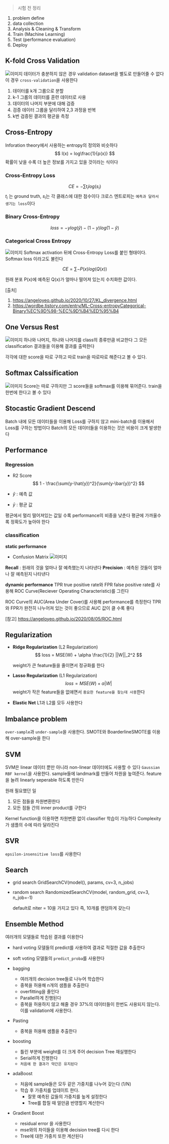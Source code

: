 >
>시험 전 정리
>

1. problem define
2. data collection
3. Analysis & Cleaning & Transform
4. Train (Machine Learning)
5. Test (performance evaluation)
6. Deploy

## K-fold Cross Validation
![이미지](https://jinnyjinny.github.io/assets/post_img/deep%20learning/2020-04-02-Kfold/main1.png)
데이터가 충분하지 않은 경우 validation dataset을 별도로 만들어줄 수 없다
이 경우 `cross-validation`을 사용한다

1. 데이터를 k개 그룹으로 분할
2. k-1 그룹의 데이터를 훈련 데이터로 사용
3. 데이터의 나머지 부분에 대해 검증
4. 검증 데이터 그룹을 달리하여 2,3 과정을 반복
5. k번 검증된 결과의 평균을 측정

## Cross-Entropy
Inforation theory에서 사용하는 entropy의 정의와 비슷하다
$$
I(x) = log\frac{1}{p(x)}
$$
확률이 낮을 수록 더 높은 정보를 가지고 있을 것이라는 식이다

### Cross-Entropy Loss
$$
CE = -\sum t_i log(s_i)
$$
$t_i$ 는 ground truth, $s_i$는 각 클래스에 대한 점수이다
크로스 엔트로피는 `예측과 달라서 생기는 loss`이다

### Binary Cross-Entropy
$$
loss = - ylog(\hat{y}) - (1-y)log(1-\hat{y})
$$

### Categorical Cross Entropy
![이미지](https://img1.daumcdn.net/thumb/R1280x0/?scode=mtistory2&fname=https%3A%2F%2Fblog.kakaocdn.net%2Fdn%2FNq9TL%2FbtqxdqsIG99%2Fc9IiTiHBDp4cgCUtYXPSzk%2Fimg.png)
Softmax activation 뒤에 Cross-Entropy Loss를 붙인 형태이다. Softmax loss 이라고도 불린다

$$
CE = \sum -P(x) log(Q(x))
$$

원래 분포 P(x)에 예측된 Q(x)가 얼마나 떨어져 있는지 수치화한 값이다.

[출처]
1. https://angeloyeo.github.io/2020/10/27/KL_divergence.html
2. https://wordbe.tistory.com/entry/ML-Cross-entropyCategorical-Binary%EC%9D%98-%EC%9D%B4%ED%95%B4

## One Versus Rest
![이미지](https://encrypted-tbn0.gstatic.com/images?q=tbn:ANd9GcSzVghxrahLI7uyIZJL8iR7w7QNawdy0AzgW7qm0bbuiFNcHbfAZl5vdmq_yVyiKw5_uik&usqp=CAU)
하나와 나머지, 하나와 나머지를 class의 종류만큼 비교한다
그 모든 classification 결과들을 이용해 결과를 출력한다

각각에 대한 score을 따로 구하고 따로 train을 따로따로 해준다고 볼 수 있다.

## Softmax Calssification
![이미지](https://t1.daumcdn.net/cfile/tistory/990DA44F5B41DC3705)
Score는 따로 구하지만 그 score들을 softmax를 이용해 묶어준다. train을 한번에 한다고 볼 수 있다

## Stocastic Gradient Descend
Batch 내에 모든 데이터들을 이용해 Loss를 구하지 않고 mini-batch를 이용해서 Loss를 구하는 방법이다
Batch의 모든 데이터들을 이용하는 것은 비용이 크게 발생한다


## Performance
### Regression
- R2 Score
$$
1 - \frac{\sum(y-\hat{y})^2}{\sum(y-\bar{y})^2}
$$

- $\hat{y}$ : 예측 값
- $\bar{y}$ : 평균 값

평균에서 멀리 떨어져있는 값일 수록 performance의 비중을 낮춘다
평균에 가까울수록 정확도가 높아야 한다


### classification
__static performance__
- Confusion Matrix
![이미지](https://encrypted-tbn0.gstatic.com/images?q=tbn:ANd9GcT0UtbxI2dTU4u5UG408S6uhHKydwtZu_WTvw&usqp=CAU)

__Recall__ : 원래의 것을 얼마나 잘 예측했는지 나타낸다
__Precision__ : 예측된 것들이 얼마나 잘 예측된지 나타낸다

__dynamic performance__
TPR true positive rate와 FPR false positive rate를 사용해 ROC Curve(Reciever Operating Characteristic)를 그린다

ROC Curve의 AUC(Area Under Cover)를 사용해 performance를 측정한다
TPR와 FPR가 완전히 나누어져 있는 것이 좋으므로 AUC 값이 클 수록 좋다

[참고] https://angeloyeo.github.io/2020/08/05/ROC.html


## Regularization
- __Ridge Regularization__ (L2 Regularization)
  $$
  loss = MSE(W) + \alpha \frac{1}{2} ||W||_2^2
  $$

  weight가 큰 feature들을 줄이면서 정규화를 한다


- __Lasso Regularization__ (L1 Regularization)
  $$
  loss = MSE(W) + \alpha |W|
  $$
  weight가 작은 feature들을 없애면서 ``중요한 feature을 찾는데 사용``한다

- __Elastic Net__
  L1과 L2를 모두 사용한다

## Imbalance problem
`over-sample`과 `under-sample`을 사용한다.
SMOTE와 BoarderlineSMOTE를 이용해 over-sample을 한다

## SVM
SVM은 linear 데이터 뿐만 아니라 non-linear 데이터에도 사용할 수 있다
`Gaussian RBF kernel`을 사용한다. sample들에 landmark를 만들어 차원을 높여준다.
feature을 늘려 linearly seperable 하도록 만든다

원래 필요했던 일
1. 모든 점들을 차원변환한다
2. 모든 점들 간의 inner product를 구한다

Kernel function을 이용하면 차원변환 없이 classifier 학습이 가능하다
Complexity가 샘플의 수에 따라 달라진다

## SVR
`epsilon-insensitive loss`를 사용한다


## Search
- grid search
 GridSearchCV(model(), params, cv=3, n_jobs)

- random search
  RandomizedSearchCV(model, random_grid, cv=3, n_job=-1)

  default로 niter = 10을 가지고 있다
  즉, 10개를 랜덤하게 갖는다



## Ensemble Method
여러개의 모델들로 학습된 결과를 이용한다
- hard voting
  모델들의 predict를 사용하여 결과로 적절한 값을 추출한다

- soft voting
  모델들의 `predict_proba`를 사용한다


- bagging
  - 여러개의 decision tree들로 나누어 학습한다
  - 중복을 허용해 n개의 샘플을 추출한다
  - overfitting을 줄인다
  - Parallel하게 진행된다
  - 중복을 허용하지 않고 해줄 경우 37%의 데이터들이 한번도 사용되지 않는다. 이를 validation에 사용한다.

- Pasting
  - 중복을 허용해 샘플을 추출한다

- boosting
  - 틀린 부분에 weight를 더 크게 주어 decision Tree 재실행한다
  - Serial하게 진행한다
  - ``처음에 한 결과가 약간은 유지된다``

- adaBoost
  - 처음에 sample들은 모두 같은 가중치를 나누어 갖는다 (1/N)
  - 학습 후 가중치를 업데이트 한다.
    - 잘못 예측된 값들의 가중치를 높게 설정한다
    - Tree를 합칠 때 얼만큼 반영할지 계산한다  

- Gradient Boost
  - residual error 을 사용한다
  - mse와의 차이들을 이용해 decision tree를 다시 한다
  - Tree에 대한 가중치 또한 계산된다

